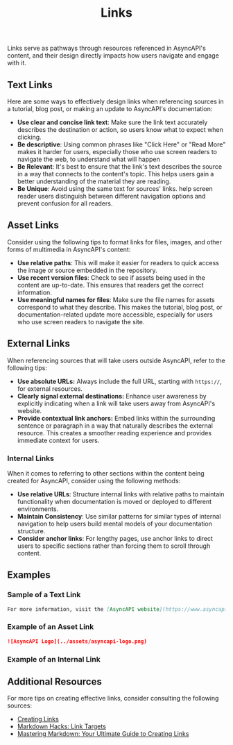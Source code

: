 ﻿---
title: Links 
description: This style guide gives advice on how to create effective links when referencing outside sources and other forms of multimedia in AsyncAPI's content.
weight: 130
---



Links serve as pathways through resources referenced in AsyncAPI's content, and their design directly impacts how users navigate and engage with it.

## Text Links

Here are some ways to effectively design links when referencing sources in a tutorial, blog post, or making an update to AsyncAPI's documentation:

- **Use clear and concise link text**: Make sure the link text accurately describes the destination or action, so users know what to expect when clicking.
- **Be descriptive**: Using common phrases like "Click Here" or "Read More" makes it harder for users, especially those who use screen readers to navigate the web, to understand what will happen
- **Be Relevant**:  It's best to ensure that the link's text describes the source in a way that connects to the content's topic. This helps users gain a better understanding of the material they are reading.
- **Be Unique**: Avoid using the same text for sources' links. help screen reader users distinguish between different navigation options and prevent confusion for all readers.

## Asset Links

Consider using the following tips to format links for files, images, and other forms of multimedia in AsyncAPI's content:

- **Use relative paths**: This will make it easier for readers to quick access the image or source embedded in the repository.
- **Use recent version files**:  Check to see if assets being used in the content are up-to-date. This ensures that readers get the correct information.
- **Use meaningful names for files**:  Make sure the file names for assets correspond to what they describe. This makes the tutorial, blog post, or documentation-related update more accessible, especially for users who use screen readers to navigate the site.  

## External Links

When referencing sources that will take users outside AsyncAPI, refer to the following tips:

- **Use absolute URLs:** Always include the full URL, starting with `https://`, for external resources.
- **Clearly signal external destinations:** Enhance user awareness by explicitly indicating when a link will take users away from AsyncAPI's website.
- **Provide contextual link anchors:** Embed links within the surrounding sentence or paragraph in a way that naturally describes the external resource. This creates a smoother reading experience and provides immediate context for users.
### Internal Links

When it comes to referring to other sections within the content being created for AsyncAPI, consider using the following methods:

- **Use relative URLs**: Structure internal links with relative paths to maintain functionality when documentation is moved or deployed to different environments.
- **Maintain Consistency**: Use similar patterns for similar types of internal navigation to help users build mental models of your documentation structure.
- **Consider anchor links**: For lengthy pages, use anchor links to direct users to specific sections rather than forcing them to scroll through content.

## Examples

### Sample of a Text Link

```markdown
For more information, visit the [AsyncAPI website](https://www.asyncapi.com).
```

### Example of an Asset Link

```markdown
![AsyncAPI Logo](../assets/asyncapi-logo.png)
```

### Example of an Internal Link


## Additional Resources

 For more tips on creating effective links, consider consulting the following sources:

- [Creating Links](https://anvilproject.org/guides/content/creating-links)
- [Markdown Hacks: Link Targets](https://www.markdownguide.org/hacks/#link-targets)
- [Mastering Markdown: Your Ultimate Guide to Creating Links](https://www.devzery.com/post/mastering-markdown-your-ultimate-guide-to-creating-links)

